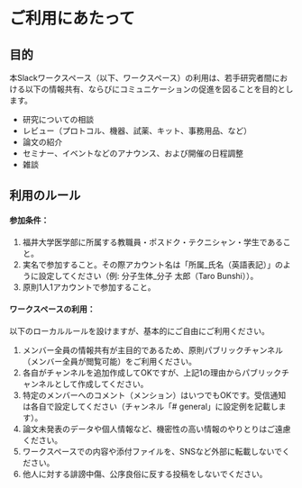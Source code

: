 # ご利用にあたって

## 目的
本Slackワークスペース（以下、ワークスペース）の利用は、若手研究者間における以下の情報共有、ならびにコミュニケーションの促進を図ることを目的とします。
- 研究についての相談
- レビュー（プロトコル、機器、試薬、キット、事務用品、など）
- 論文の紹介
- セミナー、イベントなどのアナウンス、および開催の日程調整
- 雑談

## 利用のルール
#### 参加条件：
1.	福井大学医学部に所属する教職員・ポスドク・テクニシャン・学生であること。
2.	実名で参加すること。その際アカウント名は「所属_氏名（英語表記）」のように設定してください（例: 分子生体_分子 太郎（Taro Bunshi））。
3.	原則1人1アカウントで参加すること。

#### ワークスペースの利用：
以下のローカルルールを設けますが、基本的にご自由にご利用ください。
1.	メンバー全員の情報共有が主目的であるため、原則パブリックチャンネル（メンバー全員が閲覧可能）をご利用ください。
2.	各自がチャンネルを追加作成してOKですが、上記1の理由からパブリックチャンネルとして作成してください。
3.	特定のメンバーへのコメント（メンション）はいつでもOKです。受信通知は各自で設定してください（チャンネル「# general」に設定例を記載します）。
4.	論文未発表のデータや個人情報など、機密性の高い情報のやりとりはご遠慮ください。
5.	ワークスペースでの内容や添付ファイルを、SNSなど外部に転載しないでください。
6.	他人に対する誹謗中傷、公序良俗に反する投稿をしないでください。
